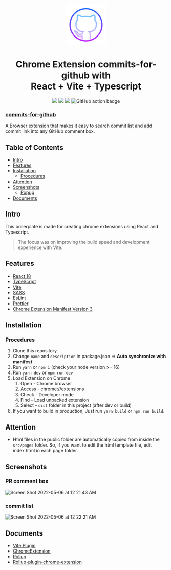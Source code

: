 <div align="center">
<img src="public/icon-128.png" alt="logo"/>
<h1> Chrome Extension commits-for-github with<br/>React + Vite + Typescript</h1>

![](https://img.shields.io/badge/React-61DAFB?style=flat-square&logo=react&logoColor=black)
![](https://img.shields.io/badge/Typescript-3178C6?style=flat-square&logo=typescript&logoColor=white)
![](https://badges.aleen42.com/src/vitejs.svg)
![GitHub action badge](https://github.com/Jonghakseo/chrome-extension-boilerplate-react-vite/actions/workflows/build.yml/badge.svg)
</div>

### [commits-for-github](https://chrome.google.com/webstore/detail/commits-for-github/neodnhmpddbnioldcljmkkknpmhdhpjo?hl=en)

A Browser extension that makes it easy to search commit list and add commit link into any GitHub comment box.

## Table of Contents

- [Intro](#intro)
- [Features](#features)
- [Installation](#installation)
    - [Procedures](#procedures)
- [Attention](#attention)
- [Screenshots](#screenshots)
    - [Popup](#popup)
- [Documents](#documents)

## Intro <a name="intro"></a>

This boilerplate is made for creating chrome extensions using React and Typescript.
> The focus was on improving the build speed and development experience with Vite.

## Features <a name="features"></a>

- [React 18](https://reactjs.org/)
- [TypeScript](https://www.typescriptlang.org/)
- [Vite](https://vitejs.dev/)
- [SASS](https://sass-lang.com/)
- [EsLint](https://eslint.org/)
- [Prettier](https://prettier.io/)
- [Chrome Extension Manifest Version 3](https://developer.chrome.com/docs/extensions/mv3/intro/)

## Installation <a name="installation"></a>

### Procedures <a name="procedures"></a>

1. Clone this repository.
2. Change `name` and `description` in package.json => **Auto synchronize with manifest**
3. Run `yarn` or `npm i` (check your node version >= 16)
4. Run `yarn dev` or `npm run dev`
5. Load Extension on Chrome
    1. Open - Chrome browser
    2. Access - chrome://extensions
    3. Check - Developer mode
    4. Find - Load unpacked extension
    5. Select - `dist` folder in this project (after dev or build)
6. If you want to build in production, Just run `yarn build` or `npm run build`.

## Attention <a name="attention"></a>

- Html files in the public folder are automatically copied from inside the `src/pages` folder. So, if you want to edit
  the html template file, edit index.html in each page folder.

## Screenshots <a name="screenshots"></a>

### PR comment box

![Screen Shot 2022-05-06 at 12 21 43 AM](https://user-images.githubusercontent.com/34734102/166957053-dfae3066-6be8-498c-be65-37b79c8ae540.png)

### commit list

![Screen Shot 2022-05-06 at 12 22 21 AM](https://user-images.githubusercontent.com/34734102/166957276-5bf6ea1c-1e62-4211-93a3-a82b55f306ee.png)

## Documents <a name="documents"></a>

- [Vite Plugin](https://vitejs.dev/guide/api-plugin.html)
- [ChromeExtension](https://developer.chrome.com/docs/extensions/mv3/)
- [Rollup](https://rollupjs.org/guide/en/)
- [Rollup-plugin-chrome-extension](https://www.extend-chrome.dev/rollup-plugin)



